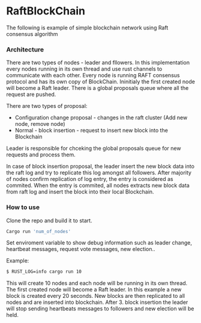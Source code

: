 # RaftBlockChain
The following is example of simple blockchain network using Raft consensus algorithm 
### Architecture
There are two types of nodes - leader and fllowers. In this implementation every nodes running in its own thread and use rust channels to communicate with each other. 
Every node is running RAFT consensus protocol and has its own copy of BlockChain. Ininitialy the first created node will become a Raft leader. 
There is a global proposals queue where all the request are pushed. 

There are two types of proposal:
* Configuration change proposal - changes in the raft cluster (Add new node, remove node)
* Normal - block insertion - request to insert new block into the Blockchain 

Leader is responsible for chceking the global proposals queue for new requests and process them. 

In case of block insertion proposal, the leader insert the new block data into the raft log and try to replicate this log amongst all followers. After majority of nodes confirm replication of log entry, the entry is considered as commited. When the entry is commited, all nodes extracts new block data from raft log and insert the block into their local Blockchain. 

### How to use

Clone the repo and build it to start.

```bash
Cargo run 'num_of_nodes'
```

Set enviroment variable to show debug information such as leader change, heartbeat messages, request vote messages, new election..

Example: 

```bash
$ RUST_LOG=info cargo run 10
```

This will create 10 nodes and each node will be running in its own thread. The first created node will become a Raft leader.
In this example a new block is created every 20 seconds. New blocks are then replicated to all nodes and are inserted into blockchain. After 3. block insertion the leader will stop sending heartbeats messages to followers and new election  will be held. 
